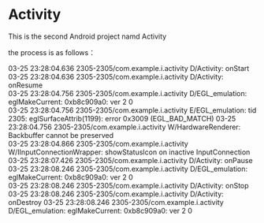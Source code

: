 # Activity
This is the second Android project namd Activity


the process is as follows：

03-25 23:28:04.636 2305-2305/com.example.i.activity D/Activity: onStart 
03-25 23:28:04.636 2305-2305/com.example.i.activity D/Activity: onResume  
03-25 23:28:04.756 2305-2305/com.example.i.activity D/EGL_emulation: eglMakeCurrent: 0xb8c909a0: ver 2 0  
03-25 23:28:04.756 2305-2305/com.example.i.activity E/EGL_emulation: tid 2305: eglSurfaceAttrib(1199): error 0x3009 (EGL_BAD_MATCH) 
03-25 23:28:04.756 2305-2305/com.example.i.activity W/HardwareRenderer: Backbuffer cannot be preserved  
03-25 23:28:04.866 2305-2305/com.example.i.activity W/IInputConnectionWrapper: showStatusIcon on inactive InputConnection 
03-25 23:28:07.426 2305-2305/com.example.i.activity D/Activity: onPause 
03-25 23:28:08.246 2305-2305/com.example.i.activity D/EGL_emulation: eglMakeCurrent: 0xb8c909a0: ver 2 0  
03-25 23:28:08.246 2305-2305/com.example.i.activity D/Activity: onStop  
03-25 23:28:08.246 2305-2305/com.example.i.activity D/Activity: onDestroy 
03-25 23:28:08.246 2305-2305/com.example.i.activity D/EGL_emulation: eglMakeCurrent: 0xb8c909a0: ver 2 0  
